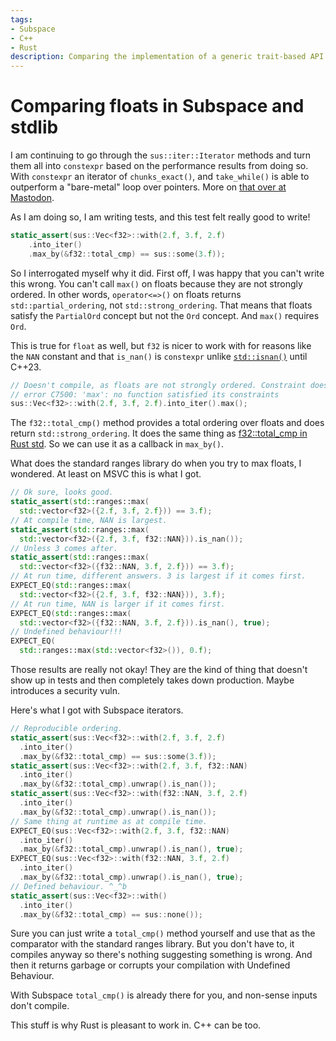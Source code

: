 ```yaml
---
tags:
- Subspace
- C++
- Rust
description: Comparing the implementation of a generic trait-based API in C++ and in Rust.
---
```

# Comparing floats in Subspace and stdlib

I am continuing to go through the `sus::iter::Iterator` methods and turn them all into `constexpr` based on
the performance results from doing so. With `constexpr` an iterator of `chunks_exact()`, and
`take_while()` is able to outperform a "bare-metal" loop over pointers. More on
[that over at Mastodon](https://sunny.garden/@blinkygal/110826776270649927).

As I am doing so, I am writing tests, and this test felt really good to write!

```cpp
static_assert(sus::Vec<f32>::with(2.f, 3.f, 2.f)
    .into_iter()
    .max_by(&f32::total_cmp) == sus::some(3.f));
```

So I interrogated myself why it did. First off, I was happy that you can't write this wrong. You can't call `max()` on floats because they are not strongly ordered. In other words, `operator<=>()` on floats returns `std::partial_ordering`, not `std::strong_ordering`. That means that floats satisfy the `PartialOrd` concept but not the `Ord` concept. And `max()` requires `Ord`.

This is true for `float` as well, but `f32` is nicer to work with for reasons like the `NAN` constant and that `is_nan()` is `constexpr` unlike [`std::isnan()`](https://en.cppreference.com/w/cpp/numeric/math/isnan) until C++23.

```cpp
// Doesn't compile, as floats are not strongly ordered. Constraint does not match.
// error C7500: 'max': no function satisfied its constraints
sus::Vec<f32>::with(2.f, 3.f, 2.f).into_iter().max();
```
The `f32::total_cmp()` method provides a total ordering over floats and does return `std::strong_ordering`. It does the same thing as [f32::total_cmp in Rust std](https://doc.rust-lang.org/std/primitive.f32.html#method.total_cmp). So we can use it as a callback in `max_by()`.

What does the standard ranges library do when you try to max floats, I wondered. At least on MSVC this is what I got.

```cpp
// Ok sure, looks good.
static_assert(std::ranges::max(
  std::vector<f32>({2.f, 3.f, 2.f})) == 3.f);
// At compile time, NAN is largest.
static_assert(std::ranges::max(
  std::vector<f32>({2.f, 3.f, f32::NAN})).is_nan());
// Unless 3 comes after.
static_assert(std::ranges::max(
  std::vector<f32>({f32::NAN, 3.f, 2.f})) == 3.f);
// At run time, different answers. 3 is largest if it comes first.
EXPECT_EQ(std::ranges::max(
  std::vector<f32>({2.f, 3.f, f32::NAN})), 3.f);
// At run time, NAN is larger if it comes first.
EXPECT_EQ(std::ranges::max(
  std::vector<f32>({f32::NAN, 3.f, 2.f})).is_nan(), true);
// Undefined behaviour!!!
EXPECT_EQ(
  std::ranges::max(std::vector<f32>()), 0.f);
```

Those results are really not okay! They are the kind of thing that doesn't show up in tests and then completely takes down production. Maybe introduces a security vuln.

Here's what I got with Subspace iterators.

```cpp
// Reproducible ordering.
static_assert(sus::Vec<f32>::with(2.f, 3.f, 2.f)
  .into_iter()
  .max_by(&f32::total_cmp) == sus::some(3.f));
static_assert(sus::Vec<f32>::with(2.f, 3.f, f32::NAN)
  .into_iter()
  .max_by(&f32::total_cmp).unwrap().is_nan());
static_assert(sus::Vec<f32>::with(f32::NAN, 3.f, 2.f)
  .into_iter()
  .max_by(&f32::total_cmp).unwrap().is_nan());
// Same thing at runtime as at compile time.
EXPECT_EQ(sus::Vec<f32>::with(2.f, 3.f, f32::NAN)
  .into_iter()
  .max_by(&f32::total_cmp).unwrap().is_nan(), true);
EXPECT_EQ(sus::Vec<f32>::with(f32::NAN, 3.f, 2.f)
  .into_iter()
  .max_by(&f32::total_cmp).unwrap().is_nan(), true);
// Defined behaviour. ^_^b
static_assert(sus::Vec<f32>::with()
  .into_iter()
  .max_by(&f32::total_cmp) == sus::none());
```

Sure you can just write a `total_cmp()` method yourself and use that as the comparator with the standard ranges
library. But you don't have to, it compiles anyway so there's nothing suggesting something is wrong. And then it
returns garbage or corrupts your compilation with Undefined Behaviour.

With Subspace `total_cmp()` is already there for you, and non-sense inputs don't compile.

This stuff is why Rust is pleasant to work in. C++ can be too.